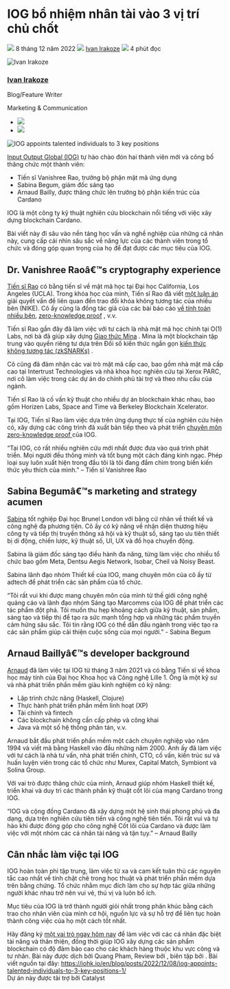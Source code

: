 # IOG bổ nhiệm nhân tài vào 3 vị trí chủ chốt

![](img/2022-12-08-iog-appoints-talented-individuals-to-3-key-positions-1.002.png) 8 tháng 12 năm 2022 ![](img/2022-12-08-iog-appoints-talented-individuals-to-3-key-positions-1.002.png) [Ivan Irakoze](/en/blog/authors/ivan-irakoze/page-1/) ![](img/2022-12-08-iog-appoints-talented-individuals-to-3-key-positions-1.003.png) 4 phút đọc

![Ivan Irakoze](img/2022-12-08-iog-appoints-talented-individuals-to-3-key-positions-1.004.png)[](/en/blog/authors/ivan-irakoze/page-1/)

### [**Ivan Irakoze**](/en/blog/authors/ivan-irakoze/page-1/)

Blog/Feature Writer

Marketing &amp; Communication

- ![](img/2022-12-08-iog-appoints-talented-individuals-to-3-key-positions-1.005.png)[](mailto:ivan.irakoze@iohk.io "Email")
- ![](img/2022-12-08-iog-appoints-talented-individuals-to-3-key-positions-1.006.png)[](https://twitter.com/The_ADA_Poet "Twitter")

![IOG appoints talented individuals to 3 key positions](img/2022-12-08-iog-appoints-talented-individuals-to-3-key-positions-1.007.png)

[Input Output Global (IOG)](https://iohk.io/en/about/) tự hào chào đón hai thành viên mới và công bố thăng chức một thành viên:

- Tiến sĩ Vanishree Rao, trưởng bộ phận mật mã ứng dụng
- Sabina Begum, giám đốc sáng tạo
- Arnaud Bailly, được thăng chức lên trưởng bộ phận kiến trúc của Cardano

IOG là một công ty kỹ thuật nghiên cứu blockchain nổi tiếng với việc xây dựng blockchain Cardano.

Bài viết này đi sâu vào nền tảng học vấn và nghề nghiệp của những cá nhân này, cung cấp cái nhìn sâu sắc về năng lực của các thành viên trong tổ chức và đóng góp quan trọng của họ để đạt được các mục tiêu của IOG.

## **Dr. Vanishree Raoâ€™s cryptography experience**

[Tiến sĩ Rao](https://www.linkedin.com/in/vanishree-rao/) có bằng tiến sĩ về mật mã học tại Đại học California, Los Angeles (UCLA). Trong khóa học của mình, Tiến sĩ Rao đã viết [một luận án](https://escholarship.org/uc/item/55g8v0ws) giải quyết vấn đề liên quan đến trao đổi khóa không tương tác của nhiều bên (NIKE). Cô ấy cũng là đồng tác giả của các bài báo cáo [về tính toán nhiều bên](https://scholar.google.com/citations?view_op=view_citation&hl=en&user=nkD1ArIAAAAJ&citation_for_view=nkD1ArIAAAAJ:d1gkVwhDpl0C), [zero-knowledge proof](https://eprint.iacr.org/2014/143) , v.v.

Tiến sĩ Rao gần đây đã làm việc với tư cách là nhà mật mã học chính tại O(1) Labs, nơi bà đã giúp xây dựng [Giao thức Mina](https://minaprotocol.com/about) . Mina là một blockchain tập trung vào quyền riêng tư dựa trên Đối số kiến thức ngắn gọn [ kiến thức không tương tác (zkSNARKs)](https://minaprotocol.com/blog/a-guide-to-zk-snarks) .

Cô cũng đã đảm nhận các vai trò mật mã cấp cao, bao gồm nhà mật mã cấp cao tại Intertrust Technologies và nhà khoa học nghiên cứu tại Xerox PARC, nơi cô làm việc trong các dự án do chính phủ tài trợ và theo nhu cầu của ngành.

Tiến sĩ Rao là cố vấn kỹ thuật cho nhiều dự án blockchain khác nhau, bao gồm Horizen Labs, Space and Time và Berkeley Blockchain Xcelerator.

Tại IOG, Tiến sĩ Rao làm việc dựa trên ứng dụng thực tế của nghiên cứu hiện có, xây dựng các công trình đã xuất bản tiếp theo và phát triển [chuyên môn zero-knowledge proof ](https://iohk.io/en/blog/posts/2022/09/01/zk-snarks-updatable-setups-on-the-blockchain/) của IOG.

“Tại IOG, có rất nhiều nghiên cứu mới nhất được đưa vào quá trình phát triển. Mọi người đều thông minh và tốt bụng một cách đáng kinh ngạc. Phép loại suy luôn xuất hiện trong đầu tôi là tôi đang đắm chìm trong biển kiến thức yêu thích của mình.” – Tiến sĩ Vanishree Rao

## **Sabina Begumâ€™s marketing and strategy acumen**

[Sabina](https://www.linkedin.com/in/sabinabegum09/) tốt nghiệp Đại học Brunel London với bằng cử nhân về thiết kế và công nghệ đa phương tiện. Cô ấy có kỹ năng về nhận diện thương hiệu công ty và tiếp thị truyền thông xã hội và kỹ thuật số, sáng tạo ưu tiên thiết bị di động, chiến lược, kỹ thuật số, UI, UX và đồ họa chuyển động.

Sabina là giám đốc sáng tạo điều hành đa năng, từng làm việc cho nhiều tổ chức bao gồm Meta, Dentsu Aegis Network, Isobar, Cheil và Noisy Beast.

Sabina lãnh đạo nhóm Thiết kế của IOG, mang chuyên môn của cô ấy từ adtech để phát triển các sản phẩm của tổ chức.

“Tôi rất vui khi được mang chuyên môn của mình từ thế giới công nghệ quảng cáo và lãnh đạo nhóm Sáng tạo Marcomms của IOG để phát triển các tác phẩm đột phá. Tôi muốn thu hẹp khoảng cách giữa kỹ thuật, sản phẩm, sáng tạo và tiếp thị để tạo ra sức mạnh tổng hợp và những tác phẩm truyền cảm hứng sâu sắc. Tôi tin rằng IOG có thể dẫn đầu ngành trong việc tạo ra các sản phẩm giúp cải thiện cuộc sống của mọi người.” - Sabina Begum

## **Arnaud Baillyâ€™s developer background**

[Arnaud](https://www.linkedin.com/in/arnaudbailly/) đã làm việc tại IOG từ tháng 3 năm 2021 và có bằng Tiến sĩ về khoa học máy tính của Đại học Khoa học và Công nghệ Lille 1. Ông là một kỹ sư và nhà phát triển phần mềm giàu kinh nghiệm có kỹ năng:

- Lập trình chức năng (Haskell, Clojure)
- Thực hành phát triển phần mềm linh hoạt (XP)
- Tài chính và fintech
- Các blockchain không cần cấp phép và công khai
- Java và một số hệ thống phân tán, v.v.

Arnaud bắt đầu phát triển phần mềm một cách chuyên nghiệp vào năm 1994 và viết mã bằng Haskell vào đầu những năm 2000. Anh ấy đã làm việc với tư cách là nhà tư vấn, nhà phát triển chính, CTO, cố vấn, kiến trúc sư và huấn luyện viên trong các tổ chức như Murex, Capital Match, Symbiont và Solina Group.

Với vai trò được thăng chức của mình, Arnaud giúp nhóm Haskell thiết kế, triển khai và duy trì các thành phần kỹ thuật cốt lõi của mạng Cardano trong IOG.

“IOG và cộng đồng Cardano đã xây dựng một hệ sinh thái phong phú và đa dạng, dựa trên nghiên cứu tiên tiến và công nghệ tiên tiến. Tôi rất vui và tự hào khi được đóng góp cho công nghệ Cốt lõi của Cardano và được làm việc với một nhóm các cá nhân tài năng và tận tụy.” – Arnaud Bailly

## **Cân nhắc làm việc tại IOG**

IOG hoàn toàn phi tập trung, làm việc từ xa và cam kết tuân thủ các nguyên tắc cao nhất về tính chặt chẽ trong học thuật và phát triển phần mềm dựa trên bằng chứng. Tổ chức nhằm mục đích làm cho sự hợp tác giữa những người khác nhau trở nên vui vẻ, thú vị và luôn bổ ích.

Mục tiêu của IOG là trở thành người giỏi nhất trong phân khúc bằng cách trao cho nhân viên của mình cơ hội, nguồn lực và sự hỗ trợ để liên tục hoàn thành công việc của họ một cách tốt nhất.

Hãy đăng ký [một vai trò ngay hôm nay](https://apply.workable.com/io-global/) để làm việc với các cá nhân đặc biệt tài năng và thân thiện, đồng thời giúp IOG xây dựng các sản phẩm blockchain có độ đảm bảo cao cho các khách hàng thuộc khu vực công và tư nhân. Bài này được dịch bởi Quang Pham, Review bởi , biên tập bởi . Bài viết nguồn tại đây: https://iohk.io/en/blog/posts/2022/12/08/iog-appoints-talented-individuals-to-3-key-positions-1/<br>Dự án này được tài trợ bởi Catalyst
